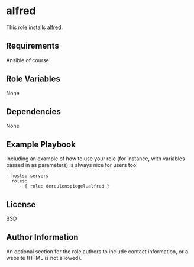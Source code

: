 alfred
=========

This role installs [alfred](http://www.open-mesh.org/projects/open-mesh/wiki/Alfred).

Requirements
------------

Ansible of course

Role Variables
--------------

None

Dependencies
------------

None

Example Playbook
----------------

Including an example of how to use your role (for instance, with variables passed in as parameters) is always nice for users too:

    - hosts: servers
      roles:
         - { role: dereulenspiegel.alfred }

License
-------

BSD

Author Information
------------------

An optional section for the role authors to include contact information, or a website (HTML is not allowed).

